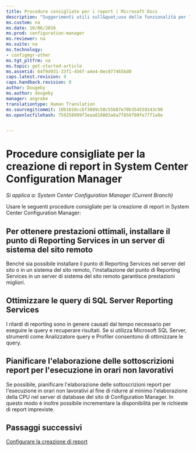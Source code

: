 ```yaml
---
title: Procedure consigliate per i report | Microsoft Docs
description: "Suggerimenti utili sull&quot;uso delle funzionalità per la creazione di report di System Center Configuration Manager."
ms.custom: na
ms.date: 10/06/2016
ms.prod: configuration-manager
ms.reviewer: na
ms.suite: na
ms.technology:
- configmgr-other
ms.tgt_pltfrm: na
ms.topic: get-started-article
ms.assetid: 64f9d931-33f1-456f-a4e4-0ec077465bd0
caps.latest.revision: 4
caps.handback.revision: 0
author: Dougeby
ms.author: dougeby
manager: angrobe
translationtype: Human Translation
ms.sourcegitcommit: 10b1010ccbf3889c58c55b87e70b354559243c90
ms.openlocfilehash: 759258999f3eaa810803a6a7f856f00fe7771a9e


---
```

# <a name="best-practices-for-reporting-in-system-center-configuration-manager"></a>Procedure consigliate per la creazione di report in System Center Configuration Manager

*Si applica a: System Center Configuration Manager (Current Branch)*

Usare le seguenti procedure consigliate per la creazione di report in System Center Configuration Manager:  

## <a name="for-best-performance-install-the-reporting-services-point-on-a-remote-site-system-server"></a>Per ottenere prestazioni ottimali, installare il punto di Reporting Services in un server di sistema del sito remoto  
 Benché sia possibile installare il punto di Reporting Services nel server del sito o in un sistema del sito remoto, l'installazione del punto di Reporting Services in un server di sistema del sito remoto garantisce prestazioni migliori.  

## <a name="optimize-sql-server-reporting-services-queries"></a>Ottimizzare le query di SQL Server Reporting Services  
 I ritardi di reporting sono in genere causati dal tempo necessario per eseguire le query e recuperare risultati. Se si utilizza Microsoft SQL Server, strumenti come Analizzatore query e Profiler consentono di ottimizzare le query.  

## <a name="schedule-report-subscription-processing-to-run-outside-standard-office-hours"></a>Pianificare l'elaborazione delle sottoscrizioni report per l'esecuzione in orari non lavorativi  
 Se possibile, pianificare l'elaborazione delle sottoscrizioni report per l'esecuzione in orari non lavorativi al fine di ridurre al minimo l'elaborazione della CPU nel server di database del sito di Configuration Manager. In questo modo è inoltre possibile incrementare la disponibilità per le richieste di report impreviste.  

## <a name="next-steps"></a>Passaggi successivi
[Configurare la creazione di report](configuring-reporting.md)



<!--HONumber=Dec16_HO3-->


